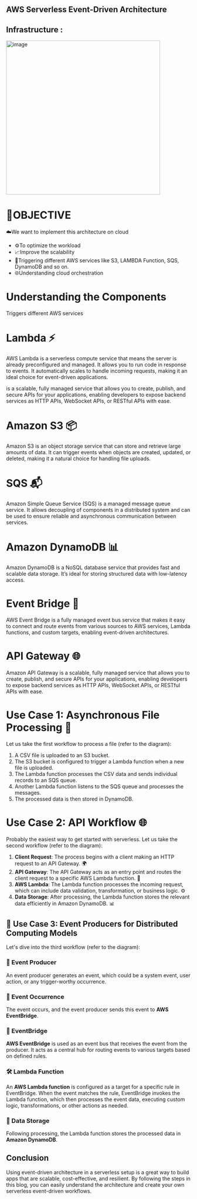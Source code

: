 ## AWS Serverless Event-Driven Architecture


## Infrastructure :
<img width="420" alt="image" src="https://github.com/user-attachments/assets/75f337b7-4a21-4cda-bf7c-c7a52e1e1692">





# 🎯OBJECTIVE 

 ☁️We want to implement this architecture on cloud 

* ⚙️To optimize the workload 
* 📈Improve the scalability 
* 🚀Triggering different AWS services like S3, LAMBDA Function, SQS, DynamoDB and so on. 
* 🌐Understanding cloud orchestration 

# Understanding the Components

Triggers different AWS services 

# Lambda ⚡

AWS Lambda is a serverless compute service that means the server is already preconfigured and managed. It allows you to run code in response to events. It automatically scales to handle incoming requests, making it an ideal choice for event-driven applications.

 is a scalable, fully managed service that allows you to create, publish, and secure APIs for your applications, enabling developers to expose backend services as HTTP APIs, WebSocket APIs, or RESTful APIs with ease.
 # Amazon S3 📦

Amazon S3 is an object storage service that can store and retrieve large amounts of data. It can trigger events when objects are created, updated, or deleted, making it a natural choice for handling file uploads.

# SQS 📬

Amazon Simple Queue Service (SQS) is a managed message queue service. It allows decoupling of components in a distributed system and can be used to ensure reliable and asynchronous communication between services.

# Amazon DynamoDB 📊

Amazon DynamoDB is a NoSQL database service that provides fast and scalable data storage. It’s ideal for storing structured data with low-latency access.

# Event Bridge 🌉

AWS Event Bridge is a fully managed event bus service that makes it easy to connect and route events from various sources to AWS services, Lambda functions, and custom targets, enabling event-driven architectures.

# API Gateway 🌐

Amazon API Gateway is a scalable, fully managed service that allows you to create, publish, and secure APIs for your applications, enabling developers to expose backend services as HTTP APIs, WebSocket APIs, or RESTful APIs with ease.

# Use Case 1: Asynchronous File Processing 📂

Let us take the first workflow to process a file (refer to the diagram):

1. A CSV file is uploaded to an S3 bucket.
2. The S3 bucket is configured to trigger a Lambda function when a new file is uploaded.
3. The Lambda function processes the CSV data and sends individual records to an SQS queue.
4. Another Lambda function listens to the SQS queue and processes the messages.
5. The processed data is then stored in DynamoDB.
# Use Case 2: API Workflow 🌐

Probably the easiest way to get started with serverless. Let us take the second workflow (refer to the diagram):

1. **Client Request**: The process begins with a client making an HTTP request to an API Gateway. 🌍
2. **API Gateway**: The API Gateway acts as an entry point and routes the client request to a specific AWS Lambda function. 🚪
3. **AWS Lambda**: The Lambda function processes the incoming request, which can include data validation, transformation, or business logic. ⚙️
4. **Data Storage**: After processing, the Lambda function stores the relevant data efficiently in Amazon DynamoDB. 📊


## 🎉 Use Case 3: Event Producers for Distributed Computing Models

Let's dive into the third workflow (refer to the diagram):

### 🚀 Event Producer
An event producer generates an event, which could be a system event, user action, or any trigger-worthy occurrence.

### 📅 Event Occurrence
The event occurs, and the event producer sends this event to **AWS EventBridge**.

### 🌉 EventBridge
**AWS EventBridge** is used as an event bus that receives the event from the producer. It acts as a central hub for routing events to various targets based on defined rules.

### 🛠️ Lambda Function
An **AWS Lambda function** is configured as a target for a specific rule in EventBridge. When the event matches the rule, EventBridge invokes the Lambda function, which then processes the event data, executing custom logic, transformations, or other actions as needed.

### 💾 Data Storage
Following processing, the Lambda function stores the processed data in **Amazon DynamoDB**.

## Conclusion

Using event-driven architecture in a serverless setup is a great way to build apps that are scalable, cost-effective, and resilient. By following the steps in this blog, you can easily understand the architecture and create your own serverless event-driven workflows.
